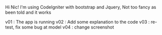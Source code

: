 Hi Nic! 
I'm using CodeIgniter with bootstrap and Jquery, 
Not too fancy as been told and it works


v01 : The app is running
v02 : Add some explanation to the code
v03 : re-test, fix some bug at model
v04 : change screenshot